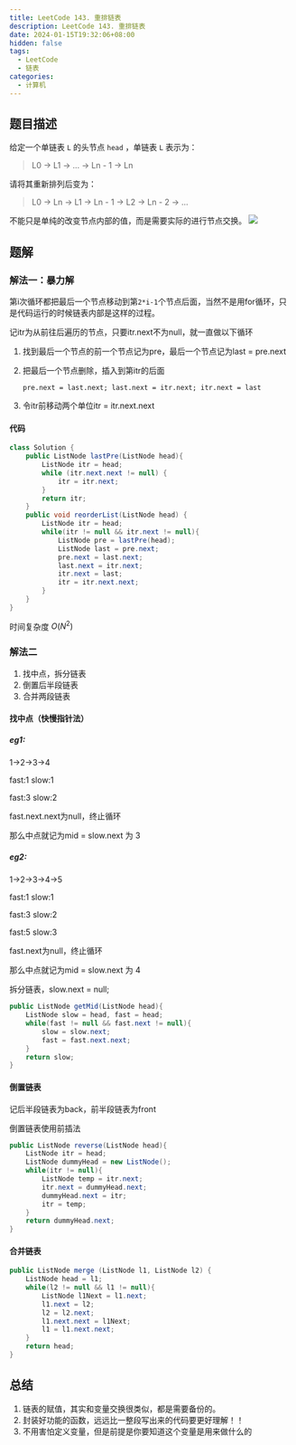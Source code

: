 ```yaml
---
title: LeetCode 143. 重排链表
description: LeetCode 143. 重排链表
date: 2024-01-15T19:32:06+08:00
hidden: false
tags:
  - LeetCode
  - 链表
categories:
  - 计算机
---
```

## 题目描述
给定一个单链表 `L` 的头节点 `head` ，单链表 `L` 表示为：

> L0 → L1 → … → Ln - 1 → Ln

请将其重新排列后变为：

> L0 → Ln → L1 → Ln - 1 → L2 → Ln - 2 → …

不能只是单纯的改变节点内部的值，而是需要实际的进行节点交换。
![](Pasted%20image%2020240115180529%201.png)
## 题解
### 解法一：暴力解
第i次循环都把最后一个节点移动到第`2*i-1`个节点后面，当然不是用for循环，只是代码运行的时候链表内部是这样的过程。

记itr为从前往后遍历的节点，只要itr.next不为null，就一直做以下循环

1. 找到最后一个节点的前一个节点记为pre，最后一个节点记为last = pre.next
2. 把最后一个节点删除，插入到第itr的后面

	`pre.next = last.next; last.next = itr.next; itr.next = last`

3. 令itr前移动两个单位itr = itr.next.next

#### 代码
```java
class Solution {
	public ListNode lastPre(ListNode head){
		ListNode itr = head;
		while (itr.next.next != null) {
			itr = itr.next;
		}
		return itr;
	}
	public void reorderList(ListNode head) {
		ListNode itr = head;
		while(itr != null && itr.next != null){
			ListNode pre = lastPre(head);
			ListNode last = pre.next;
			pre.next = last.next;
			last.next = itr.next;
			itr.next = last;
			itr = itr.next.next;
		}
	}
}

```

时间复杂度 $O(N^2)$

### 解法二
1. 找中点，拆分链表
2. 倒置后半段链表
3. 合并两段链表
#### 找中点（快慢指针法）
##### eg1: 

1->2->3->4

fast:1    slow:1

fast:3    slow:2

fast.next.next为null，终止循环

那么中点就记为mid = slow.next 为 3

##### eg2:

1->2->3->4->5

fast:1    slow:1

fast:3    slow:2

fast:5    slow:3

fast.next为null，终止循环

那么中点就记为mid = slow.next 为 4

拆分链表，slow.next = null;

```java
public ListNode getMid(ListNode head){
	ListNode slow = head, fast = head;
	while(fast != null && fast.next != null){
		slow = slow.next;
		fast = fast.next.next;
	}
	return slow;
}
```

#### 倒置链表

记后半段链表为back，前半段链表为front

倒置链表使用前插法

```java
public ListNode reverse(ListNode head){
	ListNode itr = head;
	ListNode dummyHead = new ListNode();
	while(itr != null){
		ListNode temp = itr.next;
		itr.next = dummyHead.next;
		dummyHead.next = itr;
		itr = temp;
	}
	return dummyHead.next;
}
```

#### 合并链表
```java
public ListNode merge (ListNode l1, ListNode l2) {
	ListNode head = l1;
	while(l2 != null && l1 != null){
		ListNode l1Next = l1.next;
		l1.next = l2;   
		l2 = l2.next;
		l1.next.next = l1Next;
		l1 = l1.next.next;
	}
	return head;
}
```
## 总结
1. 链表的赋值，其实和变量交换很类似，都是需要备份的。
2. 封装好功能的函数，远远比一整段写出来的代码要更好理解！！
3. 不用害怕定义变量，但是前提是你要知道这个变量是用来做什么的